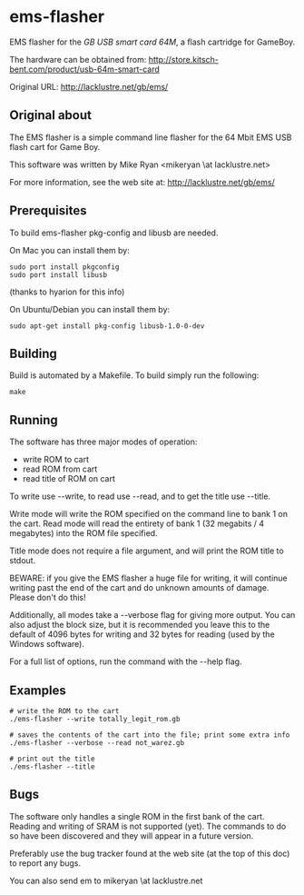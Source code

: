 ems-flasher
===========

EMS flasher for the _GB USB smart card 64M_, a flash cartridge for GameBoy.

The hardware can be obtained from: http://store.kitsch-bent.com/product/usb-64m-smart-card

Original URL: http://lacklustre.net/gb/ems/


Original about
--------------

The EMS flasher is a simple command line flasher for the 64 Mbit EMS USB
flash cart for Game Boy.

This software was written by Mike Ryan <mikeryan \at lacklustre.net>

For more information, see the web site at:
http://lacklustre.net/gb/ems/


Prerequisites
-------------

To build ems-flasher pkg-config and libusb are needed.

On Mac you can install them by:

```
sudo port install pkgconfig
sudo port install libusb
```

(thanks to hyarion for this info)

On Ubuntu/Debian you can install them by:
```
sudo apt-get install pkg-config libusb-1.0-0-dev
```


Building
--------

Build is automated by a Makefile. To build simply run the following:

```
make
```


Running
-------

The software has three major modes of operation:
  * write ROM to cart
  * read ROM from cart
  * read title of ROM on cart

To write use --write, to read use --read, and to get the title use
--title.

Write mode will write the ROM specified on the command line to bank 1 on
the cart. Read mode will read the entirety of bank 1 (32 megabits / 4
megabytes) into the ROM file specified.

Title mode does not require a file argument, and will print the ROM
title to stdout.

BEWARE: if you give the EMS flasher a huge file for writing, it will
continue writing past the end of the cart and do unknown amounts of
damage. Please don't do this!

Additionally, all modes take a --verbose flag for giving more output.
You can also adjust the block size, but it is recommended you leave this
to the default of 4096 bytes for writing and 32 bytes for reading (used
by the Windows software).

For a full list of options, run the command with the --help flag.

Examples
--------

```
# write the ROM to the cart
./ems-flasher --write totally_legit_rom.gb

# saves the contents of the cart into the file; print some extra info
./ems-flasher --verbose --read not_warez.gb

# print out the title
./ems-flasher --title
```

Bugs
----

The software only handles a single ROM in the first bank of the cart.
Reading and writing of SRAM is not supported (yet). The commands to do
so have been discovered and they will appear in a future version.

Preferably use the bug tracker found at the web site (at the top of this
doc) to report any bugs.

You can also send em to mikeryan \at lacklustre.net
